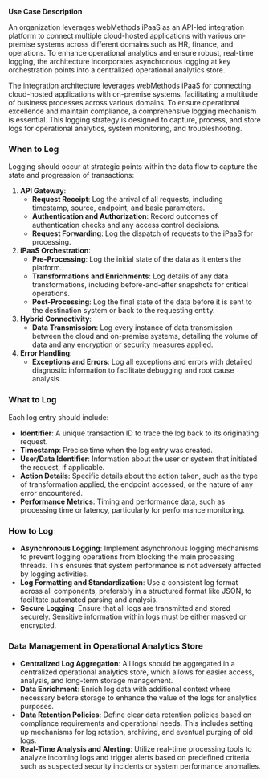**Use Case Description**

An organization leverages webMethods iPaaS as an API-led integration platform to connect multiple cloud-hosted applications with various on-premise systems across different domains such as HR, finance, and operations. To enhance operational analytics and ensure robust, real-time logging, the architecture incorporates asynchronous logging at key orchestration points into a centralized operational analytics store.

The integration architecture leverages webMethods iPaaS for connecting cloud-hosted applications with on-premise systems, facilitating a multitude of business processes across various domains. To ensure operational excellence and maintain compliance, a comprehensive logging mechanism is essential. This logging strategy is designed to capture, process, and store logs for operational analytics, system monitoring, and troubleshooting.

### When to Log

Logging should occur at strategic points within the data flow to capture the state and progression of transactions:

1. **API Gateway**:
   - **Request Receipt**: Log the arrival of all requests, including timestamp, source, endpoint, and basic parameters.
   - **Authentication and Authorization**: Record outcomes of authentication checks and any access control decisions.
   - **Request Forwarding**: Log the dispatch of requests to the iPaaS for processing.
2. **iPaaS Orchestration**:
   - **Pre-Processing**: Log the initial state of the data as it enters the platform.
   - **Transformations and Enrichments**: Log details of any data transformations, including before-and-after snapshots for critical operations.
   - **Post-Processing**: Log the final state of the data before it is sent to the destination system or back to the requesting entity.
3. **Hybrid Connectivity**:
   - **Data Transmission**: Log every instance of data transmission between the cloud and on-premise systems, detailing the volume of data and any encryption or security measures applied.
4. **Error Handling**:
   - **Exceptions and Errors**: Log all exceptions and errors with detailed diagnostic information to facilitate debugging and root cause analysis.

### What to Log

Each log entry should include:

- **Identifier**: A unique transaction ID to trace the log back to its originating request.
- **Timestamp**: Precise time when the log entry was created.
- **User/Data Identifier**: Information about the user or system that initiated the request, if applicable.
- **Action Details**: Specific details about the action taken, such as the type of transformation applied, the endpoint accessed, or the nature of any error encountered.
- **Performance Metrics**: Timing and performance data, such as processing time or latency, particularly for performance monitoring.

### How to Log

- **Asynchronous Logging**: Implement asynchronous logging mechanisms to prevent logging operations from blocking the main processing threads. This ensures that system performance is not adversely affected by logging activities.
- **Log Formatting and Standardization**: Use a consistent log format across all components, preferably in a structured format like JSON, to facilitate automated parsing and analysis.
- **Secure Logging**: Ensure that all logs are transmitted and stored securely. Sensitive information within logs must be either masked or encrypted.

### Data Management in Operational Analytics Store

- **Centralized Log Aggregation**: All logs should be aggregated in a centralized operational analytics store, which allows for easier access, analysis, and long-term storage management.
- **Data Enrichment**: Enrich log data with additional context where necessary before storage to enhance the value of the logs for analytics purposes.
- **Data Retention Policies**: Define clear data retention policies based on compliance requirements and operational needs. This includes setting up mechanisms for log rotation, archiving, and eventual purging of old logs.
- **Real-Time Analysis and Alerting**: Utilize real-time processing tools to analyze incoming logs and trigger alerts based on predefined criteria such as suspected security incidents or system performance anomalies.


